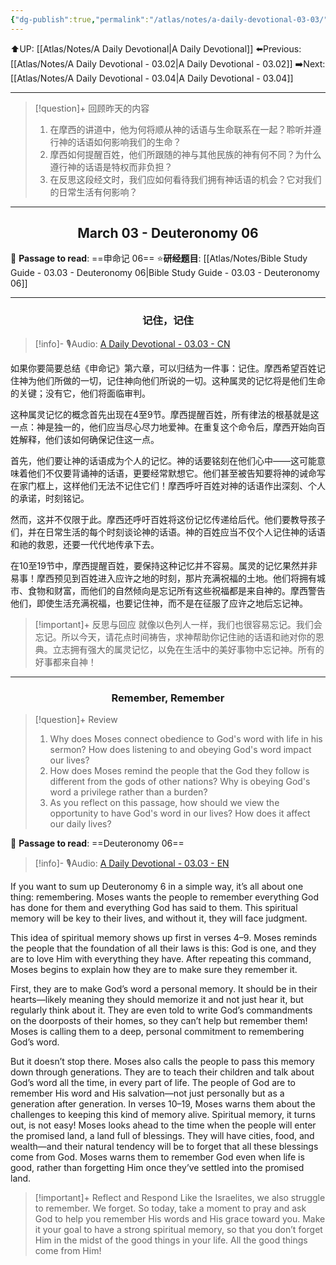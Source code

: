 ```yaml
---
{"dg-publish":true,"permalink":"/atlas/notes/a-daily-devotional-03-03/","noteIcon":""}
---
```


 ⬆️UP: [[Atlas/Notes/A Daily Devotional\|A Daily Devotional]]
⬅️Previous: [[Atlas/Notes/A Daily Devotional - 03.02\|A Daily Devotional - 03.02]]
➡️Next: [[Atlas/Notes/A Daily Devotional - 03.04\|A Daily Devotional - 03.04]]

---

> [!question]+ 回顾昨天的内容
> 1. ⁠在摩西的讲道中，他为何将顺从神的话语与生命联系在一起？聆听并遵行神的话语如何影响我们的生命？
> 2. ⁠摩西如何提醒百姓，他们所跟随的神与其他民族的神有何不同？为什么遵行神的话语是特权而非负担？
> 3. ⁠在反思这段经文时，我们应如何看待我们拥有神话语的机会？它对我们的日常生活有何影响？



---
## <center>March 03 - Deuteronomy 06</center>

📖 **Passage to read**: ==申命记 06==
⭐**研经题目**: [[Atlas/Notes/Bible Study Guide - 03.03 - Deuteronomy 06\|Bible Study Guide - 03.03 - Deuteronomy 06]]

---
### <center>记住，记住</center>

> [!info]- 🎙️Audio: [A Daily Devotional - 03.03 - CN]()

如果你要简要总结《申命记》第六章，可以归结为一件事：记住。摩西希望百姓记住神为他们所做的一切，记住神向他们所说的一切。这种属灵的记忆将是他们生命的关键；没有它，他们将面临审判。

这种属灵记忆的概念首先出现在4至9节。摩西提醒百姓，所有律法的根基就是这一点：神是独一的，他们应当尽心尽力地爱神。在重复这个命令后，摩西开始向百姓解释，他们该如何确保记住这一点。

首先，他们要让神的话语成为个人的记忆。神的话要铭刻在他们心中——这可能意味着他们不仅要背诵神的话语，更要经常默想它。他们甚至被告知要将神的诫命写在家门框上，这样他们无法不记住它们！摩西呼吁百姓对神的话语作出深刻、个人的承诺，时刻铭记。

然而，这并不仅限于此。摩西还呼吁百姓将这份记忆传递给后代。他们要教导孩子们，并在日常生活的每个时刻谈论神的话语。神的百姓应当不仅个人记住神的话语和祂的救恩，还要一代代地传承下去。

在10至19节中，摩西提醒百姓，要保持这种记忆并不容易。属灵的记忆果然并非易事！摩西预见到百姓进入应许之地的时刻，那片充满祝福的土地。他们将拥有城市、食物和财富，而他们的自然倾向是忘记所有这些祝福都是来自神的。摩西警告他们，即使生活充满祝福，也要记住神，而不是在征服了应许之地后忘记神。

> [!important]+ 反思与回应
就像以色列人一样，我们也很容易忘记。我们会忘记。所以今天，请花点时间祷告，求神帮助你记住祂的话语和祂对你的恩典。立志拥有强大的属灵记忆，以免在生活中的美好事物中忘记神。所有的好事都来自神！



---
### <center>Remember, Remember</center>

> [!question]+ Review
> 1. ⁠Why does Moses connect obedience to God's word with life in his sermon? How does listening to and obeying God's word impact our lives?
> 2. ⁠How does Moses remind the people that the God they follow is different from the gods of other nations? Why is obeying God's word a privilege rather than a burden?
> 3. ⁠As you reflect on this passage, how should we view the opportunity to have God's word in our lives? How does it affect our daily lives?

📖 **Passage to read**: ==Deuteronomy 06==

> [!info]- 🎙️Audio: [A Daily Devotional - 03.03 - EN]()  

If you want to sum up Deuteronomy 6 in a simple way, it’s all about one thing: remembering. Moses wants the people to remember everything God has done for them and everything God has said to them. This spiritual memory will be key to their lives, and without it, they will face judgment.

This idea of spiritual memory shows up first in verses 4–9. Moses reminds the people that the foundation of all their laws is this: God is one, and they are to love Him with everything they have. After repeating this command, Moses begins to explain how they are to make sure they remember it.

First, they are to make God’s word a personal memory. It should be in their hearts—likely meaning they should memorize it and not just hear it, but regularly think about it. They are even told to write God’s commandments on the doorposts of their homes, so they can’t help but remember them! Moses is calling them to a deep, personal commitment to remembering God’s word.

But it doesn’t stop there. Moses also calls the people to pass this memory down through generations. They are to teach their children and talk about God’s word all the time, in every part of life. The people of God are to remember His word and His salvation—not just personally but as a generation after generation.
In verses 10–19, Moses warns them about the challenges to keeping this kind of memory alive. Spiritual memory, it turns out, is not easy! Moses looks ahead to the time when the people will enter the promised land, a land full of blessings. They will have cities, food, and wealth—and their natural tendency will be to forget that all these blessings come from God. Moses warns them to remember God even when life is good, rather than forgetting Him once they’ve settled into the promised land.

> [!important]+ Reflect and Respond
Like the Israelites, we also struggle to remember. We forget. So today, take a moment to pray and ask God to help you remember His words and His grace toward you. Make it your goal to have a strong spiritual memory, so that you don’t forget Him in the midst of the good things in your life. All the good things come from Him!


























